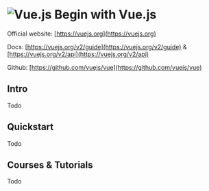 # ![Vue.js](https://rawgit.com/asankasri/begin-with-it-alpha/master/icons/vuejs.png "Vue.js") Begin with Vue.js

Official website: [https://vuejs.org](https://vuejs.org)

Docs: [https://vuejs.org/v2/guide](https://vuejs.org/v2/guide) & [https://vuejs.org/v2/api](https://vuejs.org/v2/api)

Github: [https://github.com/vuejs/vue](https://github.com/vuejs/vue)

## Intro

Todo

## Quickstart

Todo

## Courses & Tutorials

Todo
